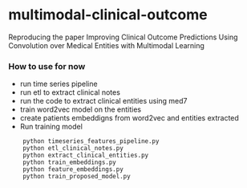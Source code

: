# multimodal-clinical-outcome
Reproducing the paper Improving Clinical Outcome Predictions Using Convolution over Medical Entities with Multimodal Learning


### How to use for now

* run time series pipeline
* run etl to extract clinical notes
* run the code to extract clinical entities using med7
* train word2vec model on the entities
* create patients embeddigns from word2vec and entities extracted
* Run training model

```
    python timeseries_features_pipeline.py
    python etl_clinical_notes.py
    python extract_clinical_entities.py
    python train_embeddings.py
    python feature_embeddings.py
    python train_proposed_model.py
    
```
